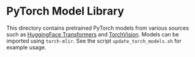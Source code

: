 # PyTorch Model Library

This directory contains pretrained PyTorch models from various sources such as [HuggingFace Transformers](https://huggingface.co/docs/transformers/index) and [TorchVision](https://pytorch.org/vision/stable/index.html). Models can be imported using `torch-mlir`. See the script `update_torch_models.sh` for example usage.
